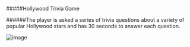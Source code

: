 #####Hollywood Trivia Game

######The player is asked a series of trivia questions about a variety of popular Hollywood stars and has 30 seconds to answer each question.

![image](https://cloud.githubusercontent.com/assets/18251657/23575868/194d657e-0063-11e7-902a-de37a8b06da6.png)